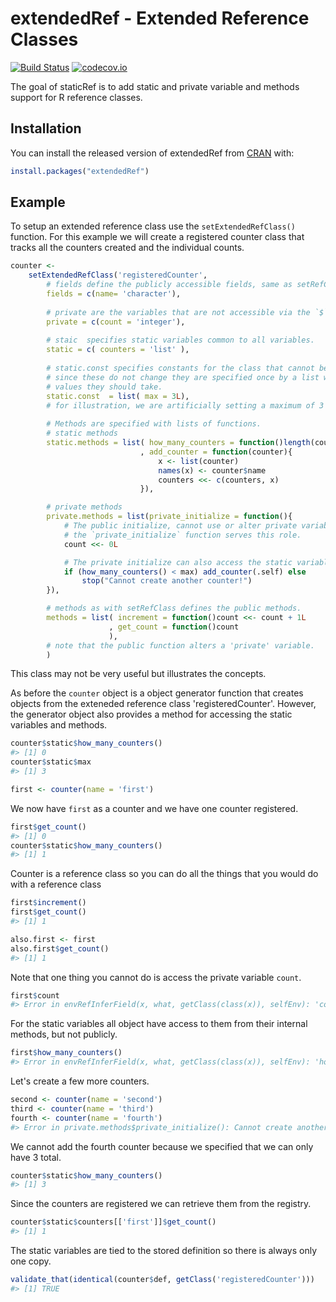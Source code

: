 
<!-- README.md is generated from README.Rmd. Please edit that file -->
extendedRef - Extended Reference Classes
========================================

[![Build Status](https://travis-ci.org/RDocTaskForce/extendedRef.svg?branch=master)](https://travis-ci.org/RDocTaskForce/extendedRef) [![codecov.io](https://codecov.io/github/RDocTaskForce/extendedRef/coverage.svg?branch=master)](https://codecov.io/github/RDocTaskForce/extendedRef?branch=master)

The goal of staticRef is to add static and private variable and methods support for R reference classes.

Installation
------------

You can install the released version of extendedRef from [CRAN](https://CRAN.R-project.org) with:

``` r
install.packages("extendedRef")
```

Example
-------

To setup an extended reference class use the `setExtendedRefClass()` function. For this example we will create a registered counter class that tracks all the counters created and the individual counts.

``` r
counter <- 
    setExtendedRefClass('registeredCounter',
        # fields define the publicly accessible fields, same as setRefClass
        fields = c(name= 'character'),
        
        # private are the variables that are not accessible via the `$` operator
        private = c(count = 'integer'),
        
        # staic  specifies static variables common to all variables.
        static = c( counters = 'list' ),
        
        # static.const specifies constants for the class that cannot be changed.
        # since these do not change they are specified once by a list with the 
        # values they should take.
        static.const  = list( max = 3L),
        # for illustration, we are artificially setting a maximum of 3 counters 
        
        # Methods are specified with lists of functions.
        # static methods
        static.methods = list( how_many_counters = function()length(counters)
                             , add_counter = function(counter){
                                 x <- list(counter)
                                 names(x) <- counter$name
                                 counters <<- c(counters, x)
                             }),

        # private methods
        private.methods = list(private_initialize = function(){
            # The public initialize, cannot use or alter private variables,
            # the `private_initialize` function serves this role. 
            count <<- 0L

            # The private initialize can also access the static variables,
            if (how_many_counters() < max) add_counter(.self) else
                stop("Cannot create another counter!")
        }),

        # methods as with setRefClass defines the public methods.
        methods = list( increment = function()count <<- count + 1L
                      , get_count = function()count
                      ),
        # note that the public function alters a 'private' variable.
        )
```

This class may not be very useful but illustrates the concepts.

As before the `counter` object is a object generator function that creates objects from the exteneded reference class 'registeredCounter'. However, the generator object also provides a method for accessing the static variables and methods.

``` r
counter$static$how_many_counters()
#> [1] 0
counter$static$max
#> [1] 3
```

``` r
first <- counter(name = 'first')
```

We now have `first` as a counter and we have one counter registered.

``` r
first$get_count()
#> [1] 0
counter$static$how_many_counters()
#> [1] 1
```

Counter is a reference class so you can do all the things that you would do with a reference class

``` r
first$increment()
first$get_count()
#> [1] 1
```

``` r
also.first <- first
also.first$get_count()
#> [1] 1
```

Note that one thing you cannot do is access the private variable `count`.

``` r
first$count
#> Error in envRefInferField(x, what, getClass(class(x)), selfEnv): 'count' is not a valid field or method name for reference class "registeredCounter"
```

For the static variables all object have access to them from their internal methods, but not publicly.

``` r
first$how_many_counters()
#> Error in envRefInferField(x, what, getClass(class(x)), selfEnv): 'how_many_counters' is not a valid field or method name for reference class "registeredCounter"
```

Let's create a few more counters.

``` r
second <- counter(name = 'second')
third <- counter(name = 'third')
fourth <- counter(name = 'fourth')
#> Error in private.methods$private_initialize(): Cannot create another counter!
```

We cannot add the fourth counter because we specified that we can only have 3 total.

``` r
counter$static$how_many_counters()
#> [1] 3
```

Since the counters are registered we can retrieve them from the registry.

``` r
counter$static$counters[['first']]$get_count()
#> [1] 1
```

The static variables are tied to the stored definition so there is always only one copy.

``` r
validate_that(identical(counter$def, getClass('registeredCounter')))
#> [1] TRUE
```
